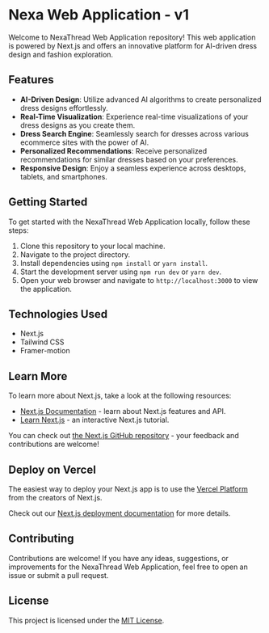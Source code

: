 
# Nexa Web Application - v1

Welcome to NexaThread Web Application repository! This web application is powered by Next.js and offers an innovative platform for AI-driven dress design and fashion exploration.

## Features

- **AI-Driven Design**: Utilize advanced AI algorithms to create personalized dress designs effortlessly.
- **Real-Time Visualization**: Experience real-time visualizations of your dress designs as you create them.
- **Dress Search Engine**: Seamlessly search for dresses across various ecommerce sites with the power of AI.
- **Personalized Recommendations**: Receive personalized recommendations for similar dresses based on your preferences.
- **Responsive Design**: Enjoy a seamless experience across desktops, tablets, and smartphones.

## Getting Started

To get started with the NexaThread Web Application locally, follow these steps:

1. Clone this repository to your local machine.
2. Navigate to the project directory.
3. Install dependencies using `npm install` or `yarn install`.
4. Start the development server using `npm run dev` or `yarn dev`.
5. Open your web browser and navigate to `http://localhost:3000` to view the application.

## Technologies Used

- Next.js
- Tailwind CSS 
- Framer-motion

## Learn More

To learn more about Next.js, take a look at the following resources:

- [Next.js Documentation](https://nextjs.org/docs) - learn about Next.js features and API.
- [Learn Next.js](https://nextjs.org/learn) - an interactive Next.js tutorial.

You can check out [the Next.js GitHub repository](https://github.com/vercel/next.js/) - your feedback and contributions are welcome!

## Deploy on Vercel

The easiest way to deploy your Next.js app is to use the [Vercel Platform](https://vercel.com/new?utm_medium=default-template&filter=next.js&utm_source=create-next-app&utm_campaign=create-next-app-readme) from the creators of Next.js.

Check out our [Next.js deployment documentation](https://nextjs.org/docs/deployment) for more details.

## Contributing

Contributions are welcome! If you have any ideas, suggestions, or improvements for the NexaThread Web Application, feel free to open an issue or submit a pull request.

## License

This project is licensed under the [MIT License](LICENSE).
